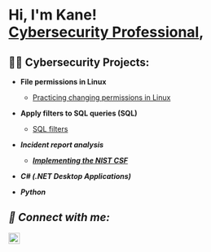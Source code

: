 <h1>Hi, I'm Kane! <br/><a , <a href="https://www.linkedin.com/in/kane-mitchell-27166332a/">Cybersecurity Professional</a>,
  
<h2>👨‍💻 Cybersecurity Projects:</h2>

- <b> File permissions in Linux </b>
  - [Practicing changing permissions in Linux](https://docs.google.com/document/d/1h-LV9HGqNNDGWzhHPSjFhLL9Pno9L3eh6FjMbENPnps/edit)
- <b> Apply filters to SQL queries (SQL)</b>
  - [SQL filters](https://docs.google.com/document/d/1fLROQN2oLAcrKUTM84vjbgP67CjO93sRrvD97zbWA7Y/edit#heading=h.adnh333husy) <b><i>
- <b> Incident report analysis </b>
  - [Implementing the NIST CSF](https://docs.google.com/document/d/1Kt4x7NUsCUwZO-m1-l4Br9OUGAz4ZNELTW39FN6YVjc/edit)
  
- <b>C# (.NET Desktop Applications)</b>
 
- <b>Python</b>
  



<h2> 🤳 Connect with me:</h2>


[<img align="left" alt="JoshMadakor | LinkedIn" width="22px" src="https://cdn.jsdelivr.net/npm/simple-icons@v3/icons/linkedin.svg" />][linkedin]



[linkedin]: https://www.linkedin.com/in/kane-mitchell-27166332a/

<!--
**joshmadakor1/joshmadakor1** is a ✨ _special_ ✨ repository because its `README.md` (this file) appears on your GitHub profile.

Here are some ideas to get you started:

- 🔭 I’m currently working on ...
- 🌱 I’m currently learning ...
- 👯 I’m looking to collaborate on ...
- 🤔 I’m looking for help with ...
- 💬 Ask me about ...
- 📫 How to reach me: ...
- 😄 Pronouns: ...
- ⚡ Fun fact: ...
-->
